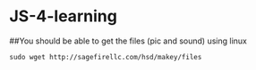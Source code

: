 # JS-4-learning

##You should be able to get the files (pic and sound) using linux
```
sudo wget http://sagefirellc.com/hsd/makey/files
```

